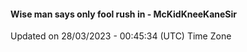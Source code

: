 #### Wise man says only fool rush in - McKidKneeKaneSir
Updated on 28/03/2023 - 00:45:34 (UTC) Time Zone

